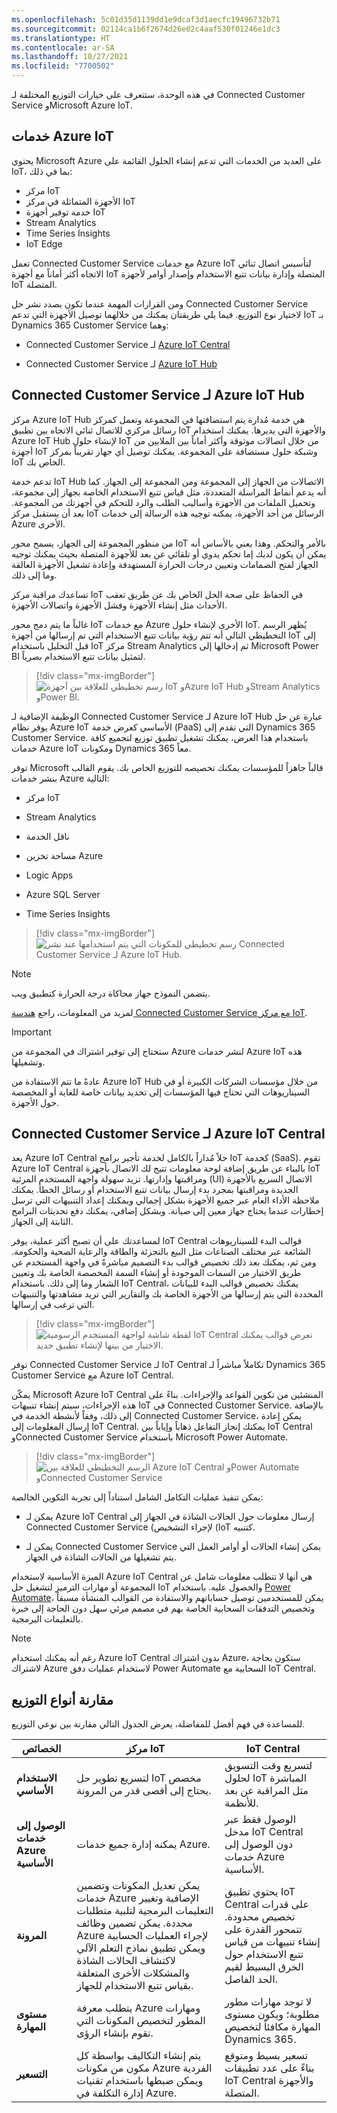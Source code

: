 ```yaml
---
ms.openlocfilehash: 5c01d35d1139dd1e9dcaf3d1aecfc19496732b71
ms.sourcegitcommit: 02114ca1b6f2674d26e02c4aaf530f01246e1dc3
ms.translationtype: HT
ms.contentlocale: ar-SA
ms.lasthandoff: 10/27/2021
ms.locfileid: "7700502"
---
```

في هذه الوحدة، ستتعرف على خيارات التوزيع المختلفة لـ Connected Customer Service وMicrosoft Azure IoT. 

## <a name="azure-iot-services"></a>خدمات Azure IoT

يحتوي Microsoft Azure على العديد من الخدمات التي تدعم إنشاء الحلول القائمة على IoT، بما في ذلك: 

- مركز IoT
- الأجهزة المتماثلة في مركز IoT
- خدمة توفير أجهزة IoT
- Stream Analytics
- Time Series Insights
- IoT Edge

تعمل Connected Customer Service مع خدمات Azure IoT لتأسيس اتصال ثنائي الاتجاه أكثر أماناً مع أجهزة IoT المتصلة وإدارة بيانات تتبع الاستخدام وإصدار أوامر لأجهزة IoT المتصلة.

ومن القرارات المهمة عندما تكون بصدد نشر حل Connected Customer Service لاختيار نوع التوزيع. فيما يلي طريقتان يمكنك من خلالهما توصيل الأجهزة التي تدعم IoT بـ Dynamics 365 Customer Service وهما:

-   Connected Customer Service لـ [Azure IoT Central](https://azure.microsoft.com/services/iot-central/?azure-portal=true)

-   Connected Customer Service لـ [Azure IoT Hub](https://azure.microsoft.com/services/iot-hub/?azure-portal=true)

## <a name="connected-customer-service-for-azure-iot-hub"></a>Connected Customer Service لـ Azure IoT Hub

مركز Azure IoT Hub هي خدمة مُدارة يتم استضافتها في المجموعة وتعمل كمركز رسائل مركزي للاتصال ثنائي الاتجاه بين تطبيق IoT والأجهزة التي يديرها. يمكنك استخدام Azure IoT Hub لإنشاء حلول IoT من خلال اتصالات موثوقة وأكثر أماناً بين الملايين من أجهزة IoT وشبكة حلول مستضافة على المجموعة. يمكنك توصيل أي جهاز تقريباً بمركز IoT الخاص بك.

تدعم خدمة IoT Hub الاتصالات من الجهاز إلى المجموعة ومن المجموعة إلى الجهاز. كما أنه يدعم أنماط المراسلة المتعددة، مثل قياس تتبع الاستخدام الخاصة بجهاز إلى مجموعة، وتحميل الملفات من الأجهزة وأساليب الطلب والرد للتحكم في أجهزتك من المجموعة. بعد أن يستقبل مركز IoT الرسائل من أحد الأجهزة، يمكنه توجيه هذه الرسالة إلى خدمات Azure الأخرى.

من منظور المجموعة إلى الجهاز، يسمح محور IoT بالأمر والتحكم. وهذا يعني بالأساس أنه يمكن أن يكون لديك إما تحكم يدوي أو تلقائي عن بعد للأجهزة المتصلة بحيث يمكنك توجيه الجهاز لفتح الصمامات وتعيين درجات الحرارة المستهدفة وإعادة تشغيل الأجهزة العالقة وما إلى ذلك.

تساعدك مراقبة مركز IoT‬ في الحفاظ على صحة الحل الخاص بك عن طريق تعقب الأحداث مثل إنشاء الأجهزة وفشل الأجهزة واتصالات الأجهزة.

غالباً ما يتم دمج محور IoT مع خدمات Azure الأخرى لإنشاء حلول IoT.
يُظهر الرسم التخطيطي التالي أنه تتم رؤية بيانات تتبع الاستخدام التي تم إرسالها من أجهزة IoT إلى ‏‫مركز IoT‬ قبل التحليل باستخدام Stream Analytics ثم إدخالها إلى Microsoft Power BI لتمثيل بيانات تتبع الاستخدام بصرياً.

> [!div class="mx-imgBorder"]
> ![رسم تخطيطي للعلاقة بين أجهزة IoT وAzure IoT Hub وStream Analytics وPower BI.](../media/2-cs-iot-hub-overview.png)

الوظيفة الإضافية لـ Connected Customer Service لـ Azure IoT Hub عبارة عن حل يوفر نظام Azure IoT الأساسي كعرض خدمة (PaaS) التي تقدم إلى Dynamics 365 Customer Service.
باستخدام هذا العرض، يمكنك تشغيل تطبيق توزيع لتجميع كافة خدمات Azure IoT ومكونات Dynamics 365 معاً.

توفر Microsoft قالباً جاهزاً للمؤسسات يمكنك تخصيصه للتوزيع الخاص بك. يقوم القالب بنشر خدمات Azure التالية:

- مركز IoT

- Stream Analytics

- ناقل الخدمة

- مساحة تخزين Azure

- Logic Apps

- Azure SQL Server

- Time Series Insights

> [!div class="mx-imgBorder"]
> ![رسم تخطيطي للمكونات التي يتم استخدامها عند نشر Connected Customer Service لـ Azure IoT Hub.](../media/2-cs-iot-architecture.png)

> [!NOTE]
> يتضمن النموذج جهاز محاكاة درجة الحرارة كتطبيق ويب.

لمزيد من المعلومات، راجع [هندسة Connected Customer Service مع مركز IoT](/dynamics365/customer-service/cs-iot-connected-customer-service-architecture?azure-portal=true).

> [!IMPORTANT]
> ستحتاج إلى توفير اشتراك في المجموعة من Azure لنشر خدمات Azure IoT هذه وتشغيلها.

عادةً ما تتم الاستفادة من Azure IoT Hub من خلال مؤسسات الشركات الكبيرة أو في السيناريوهات التي تحتاج فيها المؤسسات إلى تحديد بيانات خاصة للغاية أو المخصصة حول الأجهزة.

## <a name="connected-customer-service-for-azure-iot-central"></a>Connected Customer Service لـ Azure IoT Central

يعد Azure IoT Central حلاً مُداراً بالكامل لخدمة تأجير برامج IoT كخدمة (SaaS).
تقوم Azure IoT Central بالبناء عن طريق إضافة لوحة معلومات تتيح لك الاتصال بأجهزة IoT ومراقبتها وإدارتها. تزيد سهولة واجهة المستخدم المرئية (UI) الاتصال السريع بالأجهزة الجديدة ومراقبتها بمجرد بدء إرسال بيانات تتبع الاستخدام أو رسائل الخطأ. يمكنك ملاحظة الأداء العام عبر جميع الأجهزة بشكل إجمالي ويمكنك إعداد التنبيهات التي ترسل إخطارات عندما يحتاج جهاز معين إلى صيانة. وبشكل إضافي، يمكنك دفع تحديثات البرامج الثابتة إلى الجهاز.

لمساعدتك على أن تصبح أكثر عملية، يوفر IoT Central قوالب البدء للسيناريوهات الشائعة عبر مختلف الصناعات مثل البيع بالتجزئة والطاقة والرعاية الصحية والحكومة. ومن ثم، يمكنك بعد ذلك تخصيص قوالب بدء التصميم مباشرةً في واجهة المستخدم عن طريق الاختيار من السمات الموجودة أو إنشاء السمة المخصصة الخاصة بك وتعيين الشعار وما إلى ذلك. باستخدام IoT Central، يمكنك تخصيص قوالب البدء للبيانات المحددة التي يتم إرسالها من الأجهزة الخاصة بك والتقارير التي تريد مشاهدتها والتنبيهات التي ترغب في إرسالها.

> [!div class="mx-imgBorder"]
> ![لقطة شاشة لواجهة المستخدم الرسومية IoT Central تعرض قوالب يمكنك الاختيار من بينها لإنشاء تطبيق جديد.](../media/2-iot-central.png)

توفر Connected Customer Service لـ IoT Central تكاملاً مباشراً لـ Dynamics 365 Customer Service مع Azure IoT Central.

يمكّن Microsoft Azure IoT Central المنشئين من تكوين القواعد والإجراءات.
بناءً على هذه الإجراءات، سيتم إنشاء تنبيهات IoT في Connected Customer Service.
بالإضافة إلى ذلك، وفقاً لأنشطة الخدمة في Connected Customer Service، يمكن إعادة إرسال المعلومات إلى IoT Central. يمكنك إنجاز التفاعل ذهاباً وإياباً بين IoT Central وConnected Customer Service باستخدام Microsoft Power Automate.

> [!div class="mx-imgBorder"]
> ![الرسم التخطيطي للعلاقة بين Azure IoT Central وPower Automate وConnected Customer Service](../media/2-cs-iot-overview.png)

يمكن تنفيذ عمليات التكامل الشامل استناداً إلى تجربة التكوين الخالصة:

-   يمكن لـ Azure IoT Central إرسال معلومات حول الحالات الشاذة في الجهاز إلى Connected Customer Service (‏‫كتنبيه IoT‬) لإجراء التشخيص.

-   يمكن لـ Connected Customer Service يمكن إنشاء الحالات أو أوامر العمل التي يتم تشغيلها من الحالات الشاذة في الجهاز.

الميزة الأساسية لاستخدام Azure IoT Central هي أنها لا تتطلب معلومات شامل عن المجموعة أو مهارات الترميز لتشغيل حل IoT والحصول عليه.
باستخدام [Power Automate](https://flow.microsoft.com/templates/?azure-portal=true)، يمكن للمستخدمين توصيل حساباتهم والاستفادة من القوالب المنشأة مسبقاً وتخصيص التدفقات السحابية الخاصة بهم في مصمم مرئي سهل دون الحاجة إلى خبرة بالتعليمات البرمجية.

> [!NOTE]
> رغم أنه يمكنك استخدام Azure IoT Central بدون اشتراك Azure، ستكون بحاجة لاشتراك Azure لاستخدام عمليات دفق Power Automate السحابية مع IoT Central.

## <a name="comparison-of-deployment-types"></a>مقارنة أنواع التوزيع

للمساعدة في فهم أفضل للمفاضلة، يعرض الجدول التالي مقارنة بين نوعي التوزيع.

| **‏‫الخصائص**| **مركز IoT** | **IoT Central** |
| ---- | ---- | ---- |
| **الاستخدام الأساسي**| لتسريع تطوير حل IoT مخصص يحتاج إلى أقصى قدر من المرونة. | لتسريع وقت التسويق لحلول IoT المباشرة مثل المراقبة عن بعد للأنظمة. |
| **الوصول إلى خدمات Azure الأساسية**| يمكنه إدارة جميع خدمات Azure. | الوصول فقط عبر مدخل IoT Central دون الوصول إلى خدمات Azure الأساسية. |
| **المرونة**| يمكن تعديل المكونات وتضمين خدمات Azure الإضافية وتغيير التعليمات البرمجية لتلبية متطلبات محددة. يمكن تضمين وظائف Azure لإجراء العمليات الحسابية ويمكن تطبيق نماذج التعلم الآلي لاكتشاف الحالات الشاذة والمشكلات الأخرى المتعلقة بقياس تتبع الاستخدام للجهاز. | يحتوي تطبيق IoT Central على قدرات تخصيص محدودة. تتمحور القدرة على إنشاء تنبيهات من قياس تتبع الاستخدام حول الخرق البسيط لقيم الحد الفاصل. |
| **مستوى المهارة**| يتطلب معرفة Azure ومهارات المطور لتخصيص المكونات التي تقوم بإنشاء الرؤى. | لا توجد مهارات مطور مطلوبة؛ ويكون مستوى المهارة مكافئاً لتخصيص Dynamics 365. |
| **التسعير**| يتم إنشاء التكاليف بواسطة كل مكون من مكونات Azure الفردية ويمكن ضبطها باستخدام تقنيات إدارة التكلفة في Azure. | تسعير بسيط ومتوقع بناءً على عدد تطبيقات IoT Central والأجهزة المتصلة. |
